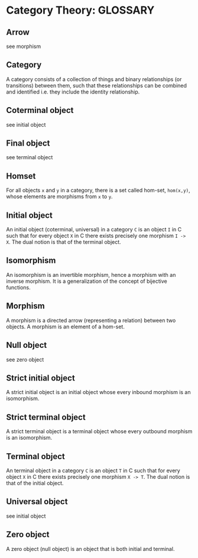 # Category Theory: GLOSSARY

## Arrow
see morphism

## Category
A category consists of a collection of things and binary relationships (or transitions) between them, such that these relationships can be combined and identified i.e. they include the identity relationship.

## Coterminal object
see initial object

## Final object
see terminal object

## Homset
For all objects `x` and `y` in a category, there is a set called hom-set, `hom(x,y)`, whose elements are morphisms from `x` to `y`.

## Initial object
An initial object (coterminal, universal) in a category `C` is an object `I` in C such that for every object `X` in C there exists precisely one morphism `I -> X`. The dual notion is that of the terminal object.

## Isomorphism
An isomorphism is an invertible morphism, hence a morphism with an inverse morphism. It is a generalization of the concept of bijective functions.

## Morphism
A morphism is a directed arrow (representing a relation) between two objects. A morphism is an element of a hom-set.

## Null object
see zero object

## Strict initial object
A strict initial object is an initial object whose every inbound morphism is an isomorphism.

## Strict terminal object
A strict terminal object is a terminal object whose every outbound morphism is an isomorphism.

## Terminal object
An terminal object in a category `C` is an object `T` in C such that for every object `X` in C there exists precisely one morphism `X -> T`. The dual notion is that of the initial object.

## Universal object
see initial object

## Zero object
A zero object (null object) is an object that is both initial and terminal.
